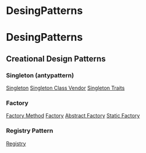 # DesingPatterns

<h1>DesingPatterns</h1>

<h2>Creational Design Patterns</h2>

<h3>Singleton (antypattern)</h3>
<a href="github">Singleton</a>
<a href="github">Singleton Class Vendor</a>
<a href="github">Singleton Traits</a>

<h3>Factory</h3>
<a href="github">Factory Method</a>
<a href="github">Factory</a>
<a href="github">Abstract Factory</a>
<a href="github">Static Factory</a>

<h3>Registry Pattern</h3>
<a href="github">Registry</a>
